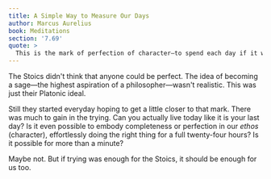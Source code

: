 ```yaml
---
title: A Simple Way to Measure Our Days
author: Marcus Aurelius
book: Meditations
section: '7.69'
quote: >
  This is the mark of perfection of character—to spend each day if it were your last, without frenzy, laziness, or any pretending.
---
```


The Stoics didn't think that anyone could be perfect. The idea of becoming a sage—the highest aspiration of a philosopher—wasn't realistic. This was just their Platonic ideal.

Still they started everyday hoping to get a little closer to that mark. There was much to gain in the trying. Can you actually live today like it is your last day? Is it even possible to embody completeness or perfection in our _ethos_ (character), effortlessly doing the right thing for a full twenty-four hours? Is it possible for more than a minute?

Maybe not. But if trying was enough for the Stoics, it should be enough for us too.
